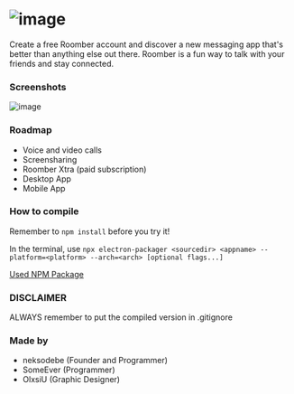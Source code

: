 ![image](https://media.discordapp.net/attachments/882659049399787591/910635241364947014/roomberfull2.png)
==
Create a free Roomber account and discover a new messaging app that's better than anything else out there. Roomber is a fun way to talk with your friends and stay connected.

### Screenshots

![image](https://cdn.discordapp.com/attachments/881974256949395517/914605147450134568/unknown.png)

### Roadmap

- Voice and video calls
- Screensharing
- Roomber Xtra (paid subscription)
- Desktop App
- Mobile App

### How to compile

Remember to `npm install` before you try it!


In the terminal, use
`npx electron-packager <sourcedir> <appname> --platform=<platform> --arch=<arch> [optional flags...]`

[Used NPM Package](https://www.npmjs.com/package/electron-packager)

### DISCLAIMER
ALWAYS remember to put the compiled version in .gitignore

### Made by

- neksodebe (Founder and Programmer)
- SomeEver (Programmer)
- OlxsiU (Graphic Designer)
